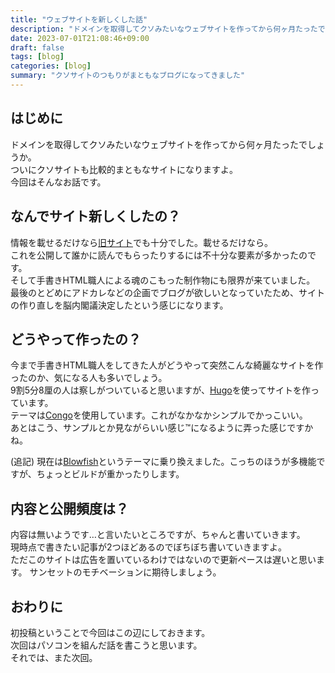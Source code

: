 ```yaml
---
title: "ウェブサイトを新しくした話"
description: "ドメインを取得してクソみたいなウェブサイトを作ってから何ヶ月たったでしょうか。ついにクソサイトも比較的まともなサイトになりますよ。今回はそんなお話です。"
date: 2023-07-01T21:08:46+09:00
draft: false
tags: [blog]
categories: [blog]
summary: "クソサイトのつもりがまともなブログになってきました"
---
```


## はじめに

ドメインを取得してクソみたいなウェブサイトを作ってから何ヶ月たったでしょうか。  
ついにクソサイトも比較的まともなサイトになりますよ。  
今回はそんなお話です。

## なんでサイト新しくしたの？

情報を載せるだけなら[旧サイト](https://old.sunset0916.net/)でも十分でした。載せるだけなら。  
これを公開して誰かに読んでもらったりするには不十分な要素が多かったのです。  
そして手書きHTML職人による魂のこもった制作物にも限界が来ていました。  
最後のとどめにアドカレなどの企画でブログが欲しいとなっていたため、サイトの作り直しを脳内閣議決定したという感じになります。

## どうやって作ったの？

今まで手書きHTML職人をしてきた人がどうやって突然こんな綺麗なサイトを作ったのか、気になる人も多いでしょう。  
9割5分8厘の人は察しがついていると思いますが、[Hugo](https://gohugo.io/)を使ってサイトを作っています。  
テーマは[Congo](https://jpanther.github.io/congo/)を使用しています。これがなかなかシンプルでかっこいい。  
あとはこう、サンプルとか見ながらいい感じ™になるように弄った感じですかね。

(追記) 現在は[Blowfish](https://blowfish.page/)というテーマに乗り換えました。こっちのほうが多機能ですが、ちょっとビルドが重かったりします。

## 内容と公開頻度は？

内容は無いようです…と言いたいところですが、ちゃんと書いていきます。  
現時点で書きたい記事が2つほどあるのでぼちぼち書いていきますよ。  
ただこのサイトは広告を置いているわけではないので更新ペースは遅いと思います。
サンセットのモチベーションに期待しましょう。

## おわりに

初投稿ということで今回はこの辺にしておきます。  
次回はパソコンを組んだ話を書こうと思います。  
それでは、また次回。
